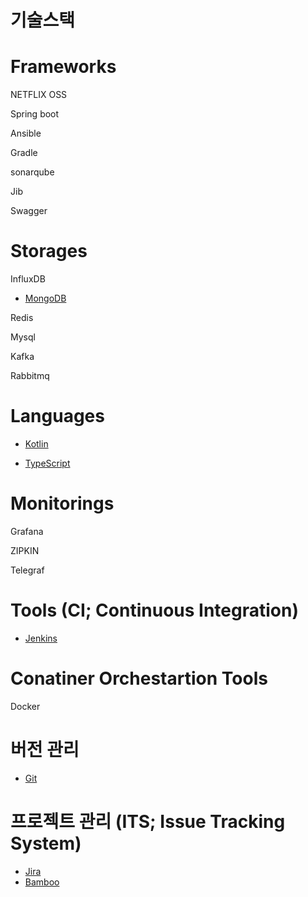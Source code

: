# 기술스택

# Frameworks

NETFLIX OSS

Spring boot

Ansible

Gradle

sonarqube

Jib

Swagger

# Storages

InfluxDB

* [MongoDB](https://github.com/kso1204/TIL/blob/main/TechStack/MongoDB.md)

Redis

Mysql

Kafka

Rabbitmq

# Languages

* [Kotlin](https://github.com/kso1204/TIL/blob/main/TechStack/Kotlin.md)

* [TypeScript](https://github.com/kso1204/TIL/blob/main/TechStack/TypeScript.md)

# Monitorings

Grafana

ZIPKIN

Telegraf

# Tools (CI; Continuous Integration)

* [Jenkins](https://github.com/kso1204/TIL/blob/main/TechStack/Jenkins.md)


# Conatiner Orchestartion Tools

Docker

# 버전 관리

* [Git](https://github.com/kso1204/TIL/blob/main/TechStack/Git.md)

# 프로젝트 관리 (ITS; Issue Tracking System)

* [Jira](https://github.com/kso1204/TIL/blob/main/TechStack/Jira.md)
* [Bamboo](https://github.com/kso1204/TIL/blob/main/TechStack/Bamboo.md)



